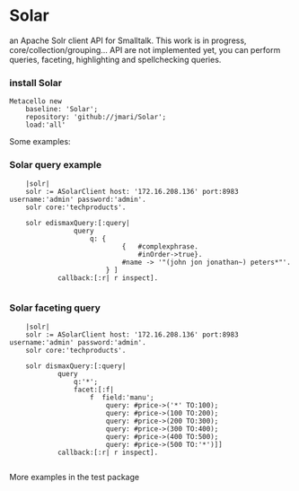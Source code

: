 # Solar
an Apache Solr client API for Smalltalk. This work is in progress, core/collection/grouping... API are not implemented yet, you can perform queries, faceting, highlighting and spellchecking queries.

### install Solar
```Smalltalk
Metacello new 
	baseline: 'Solar';
	repository: 'github://jmari/Solar';
	load:'all'
```

Some examples:

### Solar query example
```Smalltalk
	|solr|	
	solr := ASolarClient host: '172.16.208.136' port:8983 username:'admin' password:'admin'.
	solr core:'techproducts'.
	
	solr edismaxQuery:[:query|
				query 
					q: { 
							{ 	#complexphrase.
							 	#inOrder->true}.
							#name -> '"(john jon jonathan~) peters*"'.
					 	} ]
			callback:[:r| r inspect].
    
```
### Solar faceting query
```Smalltalk
	|solr|	
	solr := ASolarClient host: '172.16.208.136' port:8983 username:'admin' password:'admin'.
	solr core:'techproducts'.
	
	solr dismaxQuery:[:query|
			query
				q:'*'; 
				facet:[:f|
					f  field:'manu';
		 				query: #price->('*' TO:100);
						query: #price->(100 TO:200);
						query: #price->(200 TO:300);
						query: #price->(300 TO:400);
						query: #price->(400 TO:500);
						query: #price->(500 TO:'*')]]
			callback:[:r| r inspect].	
    
```
More examples in the test package
